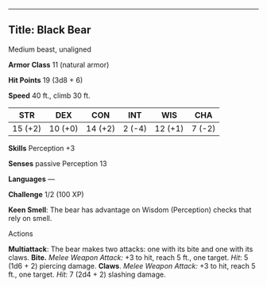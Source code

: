 -------------------------
Title: Black Bear
-------------------------


Medium beast, unaligned

**Armor Class** 11 (natural armor)

**Hit Points** 19 (3d8 + 6)

**Speed** 40 ft., climb 30 ft.

| STR    | DEX     | CON     | INT     | WIS     | CHA
|---------| -------- |--------- |--------- |---------| --------
| 15 (+2)   | 10 (+0)   | 14 (+2)   | 2 (-4)   | 12 (+1)   | 7 (-2)

**Skills** Perception +3

**Senses** passive Perception 13

**Languages** —

**Challenge** 1/2 (100 XP)


**Keen Smell**: The bear has advantage on Wisdom (Perception) checks
that rely on smell.


Actions

**Multiattack**: The bear makes two attacks: one with its bite and
one with its claws.
**Bite.** *Melee Weapon Attack:* +3 to hit, reach 5 ft., one target.
*Hit*: 5 (1d6 + 2) piercing damage.
**Claws**. *Melee Weapon Attack:* +3 to hit, reach 5 ft.,
one target. *Hit:* 7 (2d4 + 2) slashing damage.

